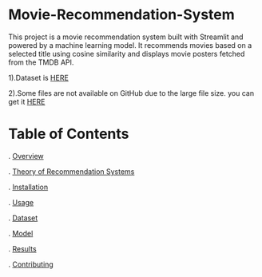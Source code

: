 # Movie-Recommendation-System
This project is a movie recommendation system built with Streamlit and powered by a machine learning model. It recommends movies based on a selected title using cosine similarity and displays movie posters fetched from the TMDB API.

1).Dataset is [HERE](https://www.kaggle.com/datasets/tmdb/tmdb-movie-metadata)


2).Some files are not available on GitHub due to the large file size. you can get it [HERE](https://huggingface.co/sujoy0011/Movie-Recommendation-System/tree/main)
# Table of Contents
. [Overview](url)

. [Theory of Recommendation Systems](url)

. [Installation]([url](url))

. [Usage](url)

. [Dataset](url)

. [Model](url)

. [Results](url)

. [Contributing](url)

